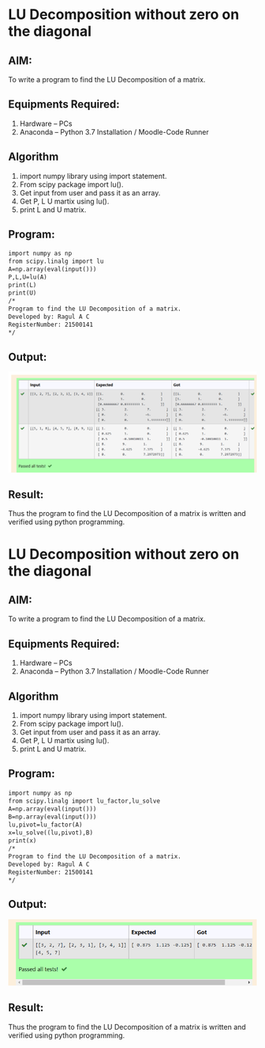 # LU Decomposition without zero on the diagonal

## AIM:
To write a program to find the LU Decomposition of a matrix.

## Equipments Required:
1. Hardware – PCs
2. Anaconda – Python 3.7 Installation / Moodle-Code Runner
## Algorithm
1. import numpy library using import statement. 
2. From scipy package import lu().
3. Get input from user and pass it as an array.
4. Get P, L U martix using lu().
5. print L and U matrix.

## Program:
~~~
import numpy as np
from scipy.linalg import lu
A=np.array(eval(input()))
P,L,U=lu(A)
print(L)
print(U)
/*
Program to find the LU Decomposition of a matrix.
Developed by: Ragul A C
RegisterNumber: 21500141
*/
~~~

## Output:
![lu decomposition](ca5.png)


## Result:
Thus the program to find the LU Decomposition of a matrix is written and verified using python programming.

# LU Decomposition without zero on the diagonal

## AIM:
To write a program to find the LU Decomposition of a matrix.

## Equipments Required:
1. Hardware – PCs
2. Anaconda – Python 3.7 Installation / Moodle-Code Runner
## Algorithm
1. import numpy library using import statement. 
2. From scipy package import lu().
3. Get input from user and pass it as an array.
4. Get P, L U martix using lu().
5. print L and U matrix.

## Program:
~~~
import numpy as np
from scipy.linalg import lu_factor,lu_solve
A=np.array(eval(input()))
B=np.array(eval(input()))
lu,pivot=lu_factor(A)
x=lu_solve((lu,pivot),B)
print(x)
/*
Program to find the LU Decomposition of a matrix.
Developed by: Ragul A C
RegisterNumber: 21500141
*/
~~~

## Output:
![lu decomposition](ca5(2).png)


## Result:
Thus the program to find the LU Decomposition of a matrix is written and verified using python programming.

